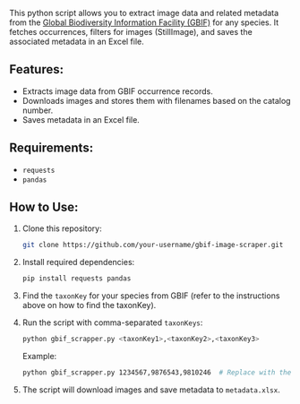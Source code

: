 This python script allows you to extract image data and related metadata from the [Global Biodiversity Information Facility (GBIF)](https://www.gbif.org/) for any species. It fetches occurrences, filters for images (StillImage), and saves the associated metadata in an Excel file.

## Features:
- Extracts image data from GBIF occurrence records.
- Downloads images and stores them with filenames based on the catalog number.
- Saves metadata in an Excel file.

## Requirements:
- `requests`
- `pandas`

## How to Use:
1. Clone this repository:
    ```bash
    git clone https://github.com/your-username/gbif-image-scraper.git
    ```

2. Install required dependencies:
    ```bash
    pip install requests pandas
    ```

3. Find the `taxonKey` for your species from GBIF (refer to the instructions above on how to find the taxonKey).

4. Run the script with comma-separated `taxonKeys`:
    ```bash
    python gbif_scrapper.py <taxonKey1>,<taxonKey2>,<taxonKey3>
    ```
    Example:
    ```bash
    python gbif_scrapper.py 1234567,9876543,9810246  # Replace with the actual taxonKeys for your species
    ```

5. The script will download images and save metadata to `metadata.xlsx`.
